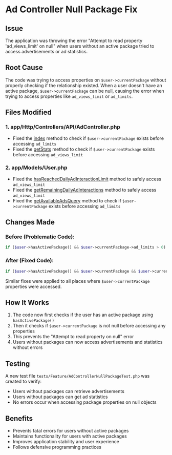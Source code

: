 # Ad Controller Null Package Fix

## Issue
The application was throwing the error "Attempt to read property 'ad_views_limit' on null" when users without an active package tried to access advertisements or ad statistics.

## Root Cause
The code was trying to access properties on `$user->currentPackage` without properly checking if the relationship existed. When a user doesn't have an active package, `$user->currentPackage` can be null, causing the error when trying to access properties like `ad_views_limit` or `ad_limits`.

## Files Modified

### 1. app/Http/Controllers/API/AdController.php
- Fixed the [index](file:///business/visionHub/app/visionhub-backend/vendor/league/flysystem/src/Filesystem.php#L200-L209) method to check if `$user->currentPackage` exists before accessing `ad_limits`
- Fixed the [getStats](file:///business/visionHub/app/visionhub-backend/app/Http/Controllers/API/AdController.php#L502-L534) method to check if `$user->currentPackage` exists before accessing `ad_views_limit`

### 2. app/Models/User.php
- Fixed the [hasReachedDailyAdInteractionLimit](file:///business/visionHub/app/visionhub-backend/app/Models/User.php#L792-L817) method to safely access `ad_views_limit`
- Fixed the [getRemainingDailyAdInteractions](file:///business/visionHub/app/visionhub-backend/app/Models/User.php#L820-L843) method to safely access `ad_views_limit`
- Fixed the [getAvailableAdsQuery](file:///business/visionHub/app/visionhub-backend/app/Models/User.php#L885-L911) method to check if `$user->currentPackage` exists before accessing `ad_limits`

## Changes Made

### Before (Problematic Code):
```php
if ($user->hasActivePackage() && $user->currentPackage->ad_limits > 0) {
```

### After (Fixed Code):
```php
if ($user->hasActivePackage() && $user->currentPackage && $user->currentPackage->ad_limits > 0) {
```

Similar fixes were applied to all places where `$user->currentPackage` properties were accessed.

## How It Works
1. The code now first checks if the user has an active package using `hasActivePackage()`
2. Then it checks if `$user->currentPackage` is not null before accessing any properties
3. This prevents the "Attempt to read property on null" error
4. Users without packages can now access advertisements and statistics without errors

## Testing
A new test file `tests/Feature/AdControllerNullPackageTest.php` was created to verify:
- Users without packages can retrieve advertisements
- Users without packages can get ad statistics
- No errors occur when accessing package properties on null objects

## Benefits
- Prevents fatal errors for users without active packages
- Maintains functionality for users with active packages
- Improves application stability and user experience
- Follows defensive programming practices